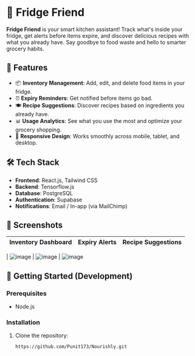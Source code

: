 # 🧊 Fridge Friend

**Fridge Friend** is your smart kitchen assistant! Track what's inside your fridge, get alerts before items expire, and discover delicious recipes with what you already have. Say goodbye to food waste and hello to smarter grocery habits.

## 🚀 Features

- 📦 **Inventory Management**: Add, edit, and delete food items in your fridge.
- ⏰ **Expiry Reminders**: Get notified before items go bad.
- 🍽️ **Recipe Suggestions**: Discover recipes based on ingredients you already have.
- 📊 **Usage Analytics**: See what you use the most and optimize your grocery shopping.
- 📱 **Responsive Design**: Works smoothly across mobile, tablet, and desktop.

## 🛠️ Tech Stack

- **Frontend**: React.js, Tailwind CSS
- **Backend**: Tensorflow.js
- **Database**: PostgreSQL
- **Authentication**: Supabase
- **Notifications**: Email / In-app (via MailChimp)

## 📸 Screenshots

| Inventory Dashboard | Expiry Alerts | Recipe Suggestions |
| ------------------- | ------------- | ------------------ |

| ![image](https://github.com/user-attachments/assets/9174bc6f-e64a-486f-952c-cd0ad0d60e14)
| ![image](https://github.com/user-attachments/assets/d5f0a7b1-c811-476f-9cff-f6055a8efd44)
| ![image](https://github.com/user-attachments/assets/d9e35886-ac99-41a0-a8f8-b0aa6b7a98c1)

## 🧪 Getting Started (Development)

### Prerequisites

- Node.js

### Installation

1. Clone the repository:
   ```bash
   https://github.com/Punit173/Nourishly.git
   ```
